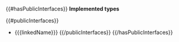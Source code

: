 {{#hasPublicInterfaces}}
**Implemented types**

{{#publicInterfaces}}
- {{{linkedName}}}
{{/publicInterfaces}}
{{/hasPublicInterfaces}}